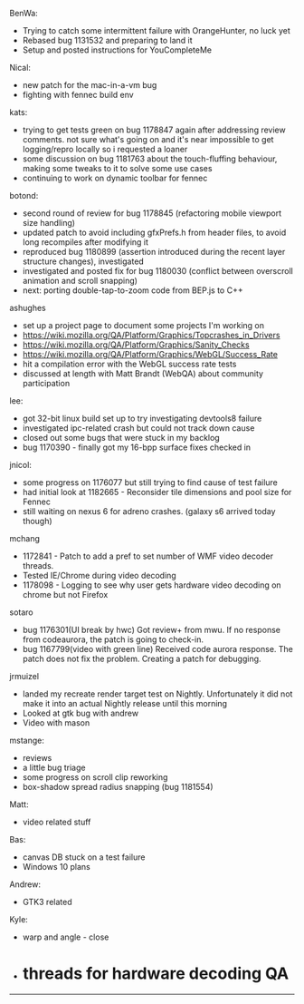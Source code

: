 BenWa:
* Trying to catch some intermittent failure with OrangeHunter, no luck yet
* Rebased bug 1131532 and preparing to land it
* Setup and posted instructions for YouCompleteMe

Nical:
* new patch for the mac-in-a-vm bug
* fighting with fennec build env

kats:
* trying to get tests green on bug 1178847 again after addressing review comments. not sure what's going on and it's near impossible to get logging/repro locally so i requested a loaner
* some discussion on bug 1181763 about the touch-fluffing behaviour, making some tweaks to it to solve some use cases
* continuing to work on dynamic toolbar for fennec

botond:
  - second round of review for bug 1178845 (refactoring mobile viewport size handling)
  - updated patch to avoid including gfxPrefs.h from header files, to avoid long recompiles after modifying it
  - reproduced bug 1180899 (assertion introduced during the recent layer structure changes), investigated
  - investigated and posted fix for bug 1180030 (conflict between overscroll animation and scroll snapping)
  - next: porting double-tap-to-zoom code from BEP.js to C++

ashughes
* set up a project page to document some projects I'm working on
* https://wiki.mozilla.org/QA/Platform/Graphics/Topcrashes_in_Drivers
* https://wiki.mozilla.org/QA/Platform/Graphics/Sanity_Checks
* https://wiki.mozilla.org/QA/Platform/Graphics/WebGL/Success_Rate
* hit a compilation error with the WebGL success rate tests
* discussed at length with Matt Brandt (WebQA) about community participation

lee:
* got 32-bit linux build set up to try investigating devtools8 failure
* investigated ipc-related crash but could not track down cause
* closed out some bugs that were stuck in my backlog
* bug 1170390 - finally got my 16-bpp surface fixes checked in

jnicol:
* some progress on 1176077 but still trying to find cause of test failure
* had initial look at 1182665 - Reconsider tile dimensions and pool size for Fennec
* still waiting on nexus 6 for adreno crashes. (galaxy s6 arrived today though)

mchang
* 1172841 - Patch to add a pref to set number of WMF video decoder threads.
* Tested IE/Chrome during video decoding
* 1178098 - Logging to see why user gets hardware video decoding on chrome but not Firefox

sotaro
* bug 1176301(UI break by hwc) Got review+ from mwu. If no response from codeaurora, the patch is going to check-in.
* bug 1167799(video with green line) Received code aurora response. The patch does not fix the problem. Creating a patch for debugging.

jrmuizel
* landed my recreate render target test on Nightly. Unfortunately it did not make it into an actual Nightly release until this morning
* Looked at gtk bug with andrew
* Video with mason

mstange:
* reviews
* a little bug triage
* some progress on scroll clip reworking
* box-shadow spread radius snapping (bug 1181554)

Matt:
* video related stuff

Bas:
* canvas DB stuck on a test failure
* Windows 10 plans

Andrew:
* GTK3 related

Kyle:
* warp and angle - close
* # threads for hardware decoding QA

________________


